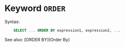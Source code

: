 # Keyword `ORDER`

Syntax:
```sql
    SELECT ... ORDER BY expression1, expression2, ...
```

See also: [ORDER BY](Order By)